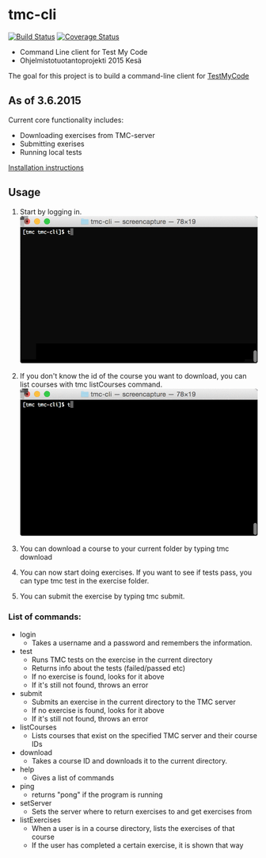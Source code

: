 # tmc-cli

[![Build Status](https://travis-ci.org/tmc-cli/tmc-cli.svg?branch=master)](https://travis-ci.org/tmc-cli/tmc-cli)
[![Coverage Status](https://coveralls.io/repos/tmc-cli/tmc-cli/badge.svg)](https://coveralls.io/r/tmc-cli/tmc-cli)

* Command Line client for Test My Code
* Ohjelmistotuotantoprojekti 2015 Kesä

The goal for this project is to build a command-line client for [TestMyCode](https://github.com/testmycode/tmc-server)

## As of 3.6.2015
Current core functionality includes:
* Downloading exercises from TMC-server
* Submitting exerises
* Running local tests

[Installation instructions](Installation.md)


## Usage

1. Start by logging in. ![login animation](docs/gifs/login.gif)

2. If you don't know the id of the course you want to download, you can list courses with tmc listCourses command. ![asd](docs/gifs/listcourses.gif)

3. You can download a course to your current folder by typing tmc download <course id>

4. You can now start doing exercises. If you want to see if tests pass, you can type tmc test in the exercise folder.

5. You can submit the exercise by typing tmc submit.

### List of commands:
- login
  - Takes a username and a password and remembers the information.
- test
  - Runs TMC tests on the exercise in the current directory
  - Returns info about the tests (failed/passed etc)
  - If no exercise is found, looks for it above
  - If it's still not found, throws an error
- submit
  - Submits an exercise in the current directory to the TMC server
  - If no exercise is found, looks for it above
  - If it's still not found, throws an error
- listCourses
  - Lists courses that exist on the specified TMC server and their course IDs
- download
  - Takes a course ID and downloads it to the current directory.
- help
  - Gives a list of commands
- ping
  - returns "pong" if the program is running
- setServer
  - Sets the server where to return exercises to and get exercises from
- listExercises
  - When a user is in a course directory, lists the exercises of that course
  - If the user has completed a certain exercise, it is shown that way
